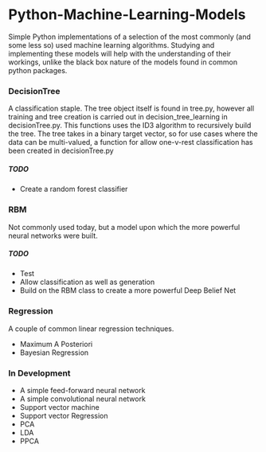 # Python-Machine-Learning-Models
Simple Python implementations of a selection of the most commonly (and some less so) used machine learning algorithms. Studying and implementing these models will help with the understanding of their workings, unlike the black box nature of the models found in common python packages.

### DecisionTree
A classification staple. The tree object itself is found in tree.py, however all training and tree creation is carried out in decision_tree_learning in decisionTree.py. This functions uses the ID3 algorithm to recursively build the tree.
The tree takes in a binary target vector, so for use cases where the data can be multi-valued, a function for allow one-v-rest classification has been created in decisionTree.py
##### TODO
* Create a random forest classifier

### RBM
Not commonly used today, but a model upon which the more powerful neural networks were built.
##### TODO
* Test
* Allow classification as well as generation
* Build on the RBM class to create a more powerful Deep Belief Net

### Regression
A couple of common linear regression techniques.
* Maximum A Posteriori
* Bayesian Regression


### In Development

* A simple feed-forward neural network
* A simple convolutional neural network
* Support vector machine
* Support vector Regression
* PCA
* LDA
* PPCA
